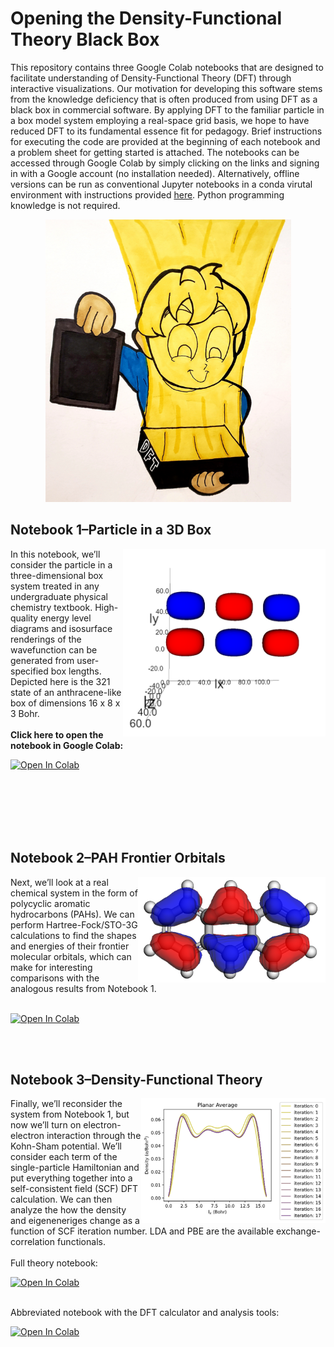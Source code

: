 # Opening the Density-Functional Theory Black Box
This repository contains three Google Colab notebooks that are designed to facilitate understanding of Density-Functional Theory (DFT) through interactive visualizations. Our motivation for developing this software stems from the knowledge deficiency that is often produced from using DFT as a black box in commercial software. By applying DFT to the familiar particle in a box model system employing a real-space grid basis, we hope to have reduced DFT to its fundamental essence fit for pedagogy. Brief instructions for executing the code are provided at the beginning of each notebook and a problem sheet for getting started is attached. The notebooks can be accessed through Google Colab by simply clicking on the links and signing in with a Google account (no installation needed). Alternatively, offline versions can be run as conventional Jupyter notebooks in a conda virutal environment with instructions provided [here](https://www.youtube.com/). Python programming knowledge is not required.
<p align="center"> 
  <img src='https://github.com/BashirovaD/DFT_code/blob/main/figures/graphical_abstract.png' width = "393" height = "452"> 
</p>

## Notebook 1&ndash;Particle in a 3D Box
<img align="right" src='https://github.com/BashirovaD/DFT_code/blob/main/figures/NB1_wavefunction.png' width = "324" height = "300">
In this notebook, we’ll consider the particle in a three-dimensional box system treated in any undergraduate physical chemistry textbook. High-quality energy level diagrams and isosurface renderings of the wavefunction can be generated from user-specified box lengths. Depicted here is the 321 state of an anthracene-like box of dimensions 16 x 8 x 3 Bohr. 
<br />
<br>
<strong> Click here to open the notebook in Google Colab: </strong> 

<br>

[![Open In Colab](https://colab.research.google.com/assets/colab-badge.svg)](https://colab.research.google.com/github/BashirovaD/DFT_code/blob/main/notebooks/NB1_3D_PIB.ipynb)

<br>
<br>
<br>
<br>
<br>


## Notebook 2&ndash;PAH Frontier Orbitals
<img align="right" src='https://github.com/BashirovaD/DFT_code/blob/main/figures/NB2_anthracene.png' width = "300" height = "169">
Next, we’ll look at a real chemical system in the form of polycyclic aromatic hydrocarbons (PAHs). We can perform Hartree-Fock/STO-3G calculations to find the shapes and energies of their frontier molecular orbitals, which can make for interesting comparisons with the analogous results from Notebook 1.
<br />
<br>

[![Open In Colab](https://colab.research.google.com/assets/colab-badge.svg)](https://colab.research.google.com/github/BashirovaD/DFT_code/blob/main/notebooks/NB2_PAH_HF.ipynb)

<br>
<br>

## Notebook 3&ndash;Density-Functional Theory
<img align="right" src='https://github.com/BashirovaD/DFT_code/blob/main/figures/NB3_density.png' width = "295" height = "200">
Finally, we’ll reconsider the system from Notebook 1, but now we’ll turn on electron-electron interaction through the Kohn-Sham potential. We’ll consider each term of the single-particle Hamiltonian and put everything together into a self-consistent field (SCF) DFT calculation. We can then analyze the how the density and eigeneneriges change as a function of SCF iteration number. LDA and PBE are the available exchange-correlation functionals. <br>
<br>
Full theory notebook:

[![Open In Colab](https://colab.research.google.com/assets/colab-badge.svg)](https://colab.research.google.com/github/BashirovaD/DFT_code/blob/main/notebooks/NB3_DFT_PIB.ipynb)

<br>
Abbreviated notebook with the DFT calculator and analysis tools:

[![Open In Colab](https://colab.research.google.com/assets/colab-badge.svg)](https://colab.research.google.com/github/BashirovaD/DFT_code/blob/main/notebooks/NB3_DFT_PIB_calculator.ipynb)

